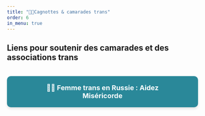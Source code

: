 ```yaml
---
title: "🏳️‍⚧️Cagnottes & camarades trans"
order: 6
in_menu: true
---
```

## Liens pour soutenir des camarades et des associations trans

<a href="https://www.onparticipe.fr/c/TO0vJcmp" target="_blank" style="text-decoration: none; background-color: #2a8899; color: white; padding: 20px 50px; margin: 20px 0; border-radius: 10px; width: auto; text-align: center; font-size: 18px; font-family: , serif; font-weight: bold; box-shadow: 0px 4px 6px rgba(0, 0, 0, 0.1); display: inline-block;">
🏳️‍⚧️ Femme trans en Russie : Aidez Miséricorde 
</a> 
